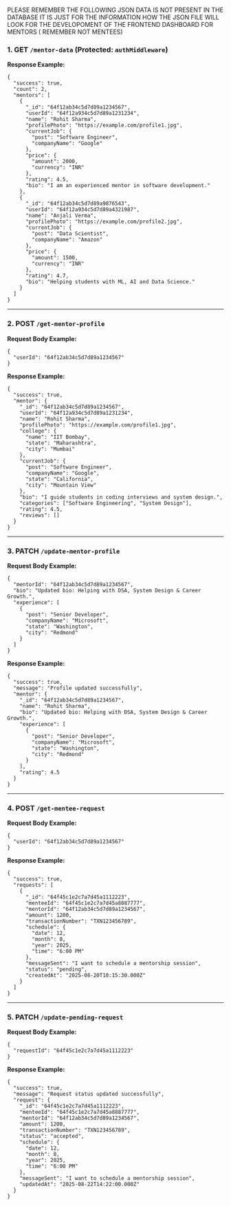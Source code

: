 PLEASE REMEMBER THE FOLLOWING JSON DATA IS NOT PRESENT IN THE DATABASE IT IS JUST FOR THE INFORMATION HOW THE JSON FILE WILL LOOK FOR THE DEVELOPOMENT OF THE FRONTEND DASHBOARD FOR MENTORS ( REMEMBER NOT MENTEES)



### 1. **GET** `/mentor-data`  (Protected: `authMiddleware`)

**Response Example:**

```
{
  "success": true,
  "count": 2,
  "mentors": [
    {
      "_id": "64f12ab34c5d7d89a1234567",
      "userId": "64f12a934c5d7d89a1231234",
      "name": "Rohit Sharma",
      "profilePhoto": "https://example.com/profile1.jpg",
      "currentJob": {
        "post": "Software Engineer",
        "companyName": "Google"
      },
      "price": {
        "amount": 2000,
        "currency": "INR"
      },
      "rating": 4.5,
      "bio": "I am an experienced mentor in software development."
    },
    {
      "_id": "64f12ab34c5d7d89a9876543",
      "userId": "64f12a934c5d7d89a4321987",
      "name": "Anjali Verma",
      "profilePhoto": "https://example.com/profile2.jpg",
      "currentJob": {
        "post": "Data Scientist",
        "companyName": "Amazon"
      },
      "price": {
        "amount": 1500,
        "currency": "INR"
      },
      "rating": 4.7,
      "bio": "Helping students with ML, AI and Data Science."
    }
  ]
}
```

------

### 2. **POST** `/get-mentor-profile`

**Request Body Example:**

```
{
  "userId": "64f12ab34c5d7d89a1234567"
}
```

**Response Example:**

```
{
  "success": true,
  "mentor": {
    "_id": "64f12ab34c5d7d89a1234567",
    "userId": "64f12a934c5d7d89a1231234",
    "name": "Rohit Sharma",
    "profilePhoto": "https://example.com/profile1.jpg",
    "college": {
      "name": "IIT Bombay",
      "state": "Maharashtra",
      "city": "Mumbai"
    },
    "currentJob": {
      "post": "Software Engineer",
      "companyName": "Google",
      "state": "California",
      "city": "Mountain View"
    },
    "bio": "I guide students in coding interviews and system design.",
    "categories": ["Software Engineering", "System Design"],
    "rating": 4.5,
    "reviews": []
  }
}
```

------

### 3. **PATCH** `/update-mentor-profile`

**Request Body Example:**

```
{
  "mentorId": "64f12ab34c5d7d89a1234567",
  "bio": "Updated bio: Helping with DSA, System Design & Career Growth.",
  "experience": [
    {
      "post": "Senior Developer",
      "companyName": "Microsoft",
      "state": "Washington",
      "city": "Redmond"
    }
  ]
}
```

**Response Example:**

```
{
  "success": true,
  "message": "Profile updated successfully",
  "mentor": {
    "_id": "64f12ab34c5d7d89a1234567",
    "name": "Rohit Sharma",
    "bio": "Updated bio: Helping with DSA, System Design & Career Growth.",
    "experience": [
      {
        "post": "Senior Developer",
        "companyName": "Microsoft",
        "state": "Washington",
        "city": "Redmond"
      }
    ],
    "rating": 4.5
  }
}
```

------

### 4. **POST** `/get-mentee-request`

**Request Body Example:**

```
{
  "userId": "64f12ab34c5d7d89a1234567"
}
```

**Response Example:**

```
{
  "success": true,
  "requests": [
    {
      "_id": "64f45c1e2c7a7d45a1112223",
      "menteeId": "64f45c1e2c7a7d45a8887777",
      "mentorId": "64f12ab34c5d7d89a1234567",
      "amount": 1200,
      "transactionNumber": "TXN123456789",
      "schedule": {
        "date": 12,
        "month": 8,
        "year": 2025,
        "time": "6:00 PM"
      },
      "messageSent": "I want to schedule a mentorship session",
      "status": "pending",
      "createdAt": "2025-08-20T10:15:30.000Z"
    }
  ]
}
```

------

### 5. **PATCH** `/update-pending-request`

**Request Body Example:**

```
{
  "requestId": "64f45c1e2c7a7d45a1112223"
}
```

**Response Example:**

```
{
  "success": true,
  "message": "Request status updated successfully",
  "request": {
    "_id": "64f45c1e2c7a7d45a1112223",
    "menteeId": "64f45c1e2c7a7d45a8887777",
    "mentorId": "64f12ab34c5d7d89a1234567",
    "amount": 1200,
    "transactionNumber": "TXN123456789",
    "status": "accepted",
    "schedule": {
      "date": 12,
      "month": 8,
      "year": 2025,
      "time": "6:00 PM"
    },
    "messageSent": "I want to schedule a mentorship session",
    "updatedAt": "2025-08-22T14:22:00.000Z"
  }
}
```